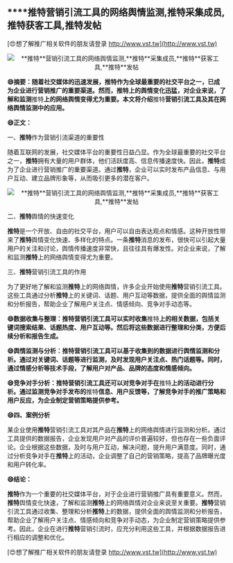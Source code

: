 ## ****推特**营销引流工具的网络舆情监测,**推特**采集成员,**推特**获客工具,**推特**发帖**

[😍想了解推广相关软件的朋友请登录 http://www.vst.tw](http://www.vst.tw)

 <center><img src="https://vst.tw/MP4/tuiguang/png/7.png" alt="**推特**营销引流工具的网络舆情监测,**推特**采集成员,**推特**获客工具,**推特**发帖"></center>

**😄摘要：随着社交媒体的迅速发展，**推特**作为全球最重要的社交平台之一，已成为企业进行营销推广的重要渠道。然而，**推特**上的舆情变化迅猛，对企业来说，了解和监测**推特**上的网络舆情变得尤为重要。本文将介绍**推特**营销引流工具及其在网络舆情监测中的应用。**

**😄正文：**

一、**推特**作为营销引流渠道的重要性

随着互联网的发展，社交媒体平台的重要性日益凸显。作为全球最重要的社交平台之一，**推特**拥有大量的用户群体，他们活跃度高、信息传播速度快。因此，**推特**成为了企业进行营销推广的重要渠道。通过**推特**，企业可以实时发布产品信息、与用户互动、建立品牌形象等，从而吸引更多的潜在客户。

 <center><img src="https://vst.tw/MP4/tuiguang/png/6.png" alt="**推特**营销引流工具的网络舆情监测,**推特**采集成员,**推特**获客工具,**推特**发帖"></center>

二、**推特**舆情的快速变化

**推特**是一个开放、自由的社交平台，用户可以自由表达观点和情感。这种开放性带来了**推特**舆情变化快速、多样化的特点。一条**推特**消息的发布，很快可以引起大量用户的关注和讨论，舆情传播速度非常快，且往往具有爆发性。对企业来说，了解和监测**推特**上的网络舆情变得尤为重要。

三、**推特**营销引流工具的作用

为了更好地了解和监测**推特**上的网络舆情，许多企业开始使用**推特**营销引流工具。这些工具通过分析**推特**上的关键词、话题、用户互动等数据，提供全面的舆情监测和分析报告，帮助企业了解用户关注点、情感倾向、竞争对手动态等。

**😄数据收集与整理：**推特**营销引流工具可以实时收集**推特**上的相关数据，包括关键词搜索结果、话题热度、用户互动等。然后将这些数据进行整理和分类，方便后续分析和报告生成。**

**😄舆情监测与分析：**推特**营销引流工具可以基于收集到的数据进行舆情监测和分析。通过对关键词、话题等进行监测，及时发现用户关注点、热门话题等。同时，通过情感分析等技术手段，了解用户对产品、品牌的态度和情感倾向。**

**😄竞争对手分析：**推特**营销引流工具还可以对竞争对手在**推特**上的活动进行分析。通过监测竞争对手发布的**推特**信息、用户反馈等，了解竞争对手的推广策略和用户反应，为企业制定营销策略提供参考。**

**😄四、案例分析**

某企业使用**推特**营销引流工具对其产品在**推特**上的网络舆情进行监测和分析。通过工具提供的数据报告，企业发现用户对产品的评价普遍较好，但也存在一些负面评论。企业根据这些数据，及时与用户互动，解决问题，提升用户满意度。同时，通过分析竞争对手在**推特**上的活动，企业调整了自己的营销策略，提高了品牌曝光度和用户转化率。

**😄结论：**

**推特**作为一个重要的社交媒体平台，对于企业进行营销推广具有重要意义。然而，**推特**舆情变化快速，了解和监测**推特**上的网络舆情对企业来说至关重要。**推特**营销引流工具通过收集、整理和分析**推特**上的数据，提供全面的舆情监测和分析报告，帮助企业了解用户关注点、情感倾向和竞争对手动态，为企业制定营销策略提供参考。因此，企业在进行**推特**营销引流时，应充分利用这些工具，并根据数据报告进行相应的调整和优化。

[😍想了解推广相关软件的朋友请登录 http://www.vst.tw](http://www.vst.tw)



